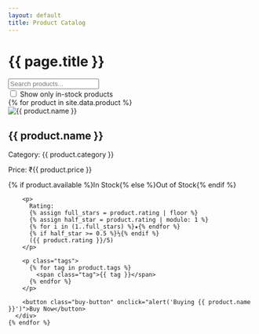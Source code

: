 ```yaml
---
layout: default
title: Product Catalog
---
```


<h1>{{ page.title }}</h1>

<div class="nav-bar">
  <input
    type="text"
    id="search"
    class="search-bar"
    placeholder="Search products..."
  />
</div>

<div class="catalog">
  <label class="stock-filter-label">
    <input type="checkbox" id="stockFilter" />
    Show only in-stock products
  </label>

  <div class="product-grid">
    {% for product in site.data.product %}
      <div class="product">
        <img class="product-image" src="/assets/images/{{ product.image }}" alt="{{ product.name }}">
        <h2>{{ product.name }}</h2>
        <p>Category: {{ product.category }}</p>
        <p>Price: ₹{{ product.price }}</p>
        <p class="status {% if product.available %}in-stock{% else %}out-stock{% endif %}">
          {% if product.available %}In Stock{% else %}Out of Stock{% endif %}
        </p>

        <p>
          Rating:
          {% assign full_stars = product.rating | floor %}
          {% assign half_star = product.rating | modulo: 1 %}
          {% for i in (1..full_stars) %}★{% endfor %}
          {% if half_star >= 0.5 %}½{% endif %}
          ({{ product.rating }}/5)
        </p>

        <p class="tags">
          {% for tag in product.tags %}
            <span class="tag">{{ tag }}</span>
          {% endfor %}
        </p>

        <button class="buy-button" onclick="alert('Buying {{ product.name }}')">Buy Now</button>
      </div>
    {% endfor %}

  </div> <!-- .product-grid -->
</div> <!-- .catalog -->

<script>
  document.getElementById("search").addEventListener("input", function () {
    const term = this.value.toLowerCase();
    document.querySelectorAll(".product").forEach(function (product) {
      const name = product.querySelector("h2").textContent.toLowerCase();
      const category = product.querySelector("p").textContent.toLowerCase();
      product.style.display =
        name.includes(term) || category.includes(term) ? "" : "none";
    });
  });

  document.getElementById("stockFilter").addEventListener("change", function () {
    const showOnlyInStock = this.checked;
    document.querySelectorAll(".product").forEach(product => {
      const status = product.querySelector(".status").textContent.toLowerCase();
      product.style.display = !showOnlyInStock || status.includes("in stock") ? "" : "none";
    });
  });
</script>
